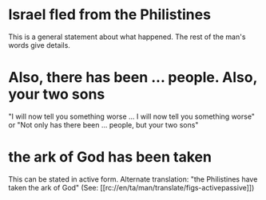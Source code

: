 # Israel fled from the Philistines

This is a general statement about what happened. The rest of the man's words give details.

# Also, there has been ... people. Also, your two sons

"I will now tell you something worse ... I will now tell you something worse" or "Not only has there been ... people, but your two sons"

# the ark of God has been taken

This can be stated in active form. Alternate translation: "the Philistines have taken the ark of God" (See: [[rc://en/ta/man/translate/figs-activepassive]])


